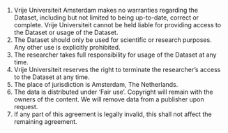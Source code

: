 1. Vrije Universiteit Amsterdam makes no warranties regarding the Dataset, including but not limited to being up-to-date, correct or complete. Vrije Universiteit cannot be held liable for providing access to the Dataset or usage of the Dataset.
2. The Dataset should only be used for scientific or research purposes. Any other use is explicitly prohibited.
3. The researcher takes full responsibility for usage of the Dataset at any time.
4. Vrije Universiteit reserves the right to terminate the researcher’s access to the Dataset at any time.
5. The place of jurisdiction is Amsterdam, The Netherlands. 
6. The data is distributed under ‘Fair use’. Copyright will remain with the owners of the content. We will remove data from a publisher upon request.
7. If any part of this agreement is legally invalid, this shall not affect the remaining agreement.
